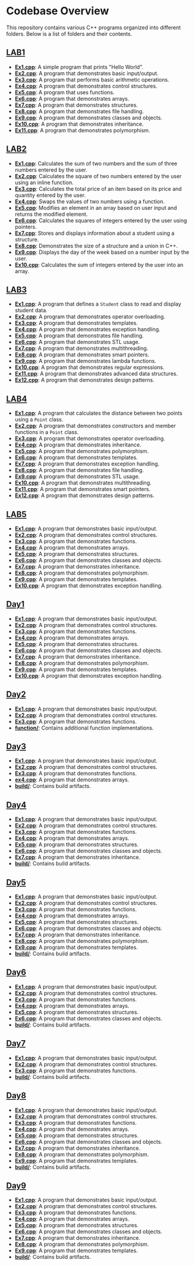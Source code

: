 # Codebase Overview

This repository contains various C++ programs organized into different folders. Below is a list of folders and their contents.

## [LAB1](LAB1)
- **[Ex1.cpp](LAB1/Ex1.cpp)**: A simple program that prints "Hello World".
- **[Ex2.cpp](LAB1/Ex2.cpp)**: A program that demonstrates basic input/output.
- **[Ex3.cpp](LAB1/Ex3.cpp)**: A program that performs basic arithmetic operations.
- **[Ex4.cpp](LAB1/Ex4.cpp)**: A program that demonstrates control structures.
- **[Ex5.cpp](LAB1/Ex5.cpp)**: A program that uses functions.
- **[Ex6.cpp](LAB1/Ex6.cpp)**: A program that demonstrates arrays.
- **[Ex7.cpp](LAB1/Ex7.cpp)**: A program that demonstrates structures.
- **[Ex8.cpp](LAB1/Ex8.cpp)**: A program that demonstrates file handling.
- **[Ex9.cpp](LAB1/Ex9.cpp)**: A program that demonstrates classes and objects.
- **[Ex10.cpp](LAB1/Ex10.cpp)**: A program that demonstrates inheritance.
- **[Ex11.cpp](LAB1/Ex11.cpp)**: A program that demonstrates polymorphism.

## [LAB2](LAB2)
- **[Ex1.cpp](LAB2/Ex1.cpp)**: Calculates the sum of two numbers and the sum of three numbers entered by the user.
- **[Ex2.cpp](LAB2/Ex2.cpp)**: Calculates the square of two numbers entered by the user using an inline function.
- **[Ex3.cpp](LAB2/Ex3.cpp)**: Calculates the total price of an item based on its price and quantity entered by the user.
- **[Ex4.cpp](LAB2/Ex4.cpp)**: Swaps the values of two numbers using a function.
- **[Ex5.cpp](LAB2/Ex5.cpp)**: Modifies an element in an array based on user input and returns the modified element.
- **[Ex6.cpp](LAB2/Ex6.cpp)**: Calculates the squares of integers entered by the user using pointers.
- **[Ex7.cpp](LAB2/Ex7.cpp)**: Stores and displays information about a student using a structure.
- **[Ex8.cpp](LAB2/Ex8.cpp)**: Demonstrates the size of a structure and a union in C++.
- **[Ex9.cpp](LAB2/Ex9.cpp)**: Displays the day of the week based on a number input by the user.
- **[Ex10.cpp](LAB2/Ex10.cpp)**: Calculates the sum of integers entered by the user into an array.

## [LAB3](LAB3)
- **[Ex1.cpp](LAB3/Ex1.cpp)**: A program that defines a `Student` class to read and display student data.
- **[Ex2.cpp](LAB3/Ex2.cpp)**: A program that demonstrates operator overloading.
- **[Ex3.cpp](LAB3/Ex3.cpp)**: A program that demonstrates templates.
- **[Ex4.cpp](LAB3/Ex4.cpp)**: A program that demonstrates exception handling.
- **[Ex5.cpp](LAB3/Ex5.cpp)**: A program that demonstrates file handling.
- **[Ex6.cpp](LAB3/Ex6.cpp)**: A program that demonstrates STL usage.
- **[Ex7.cpp](LAB3/Ex7.cpp)**: A program that demonstrates multithreading.
- **[Ex8.cpp](LAB3/Ex8.cpp)**: A program that demonstrates smart pointers.
- **[Ex9.cpp](LAB3/Ex9.cpp)**: A program that demonstrates lambda functions.
- **[Ex10.cpp](LAB3/Ex10.cpp)**: A program that demonstrates regular expressions.
- **[Ex11.cpp](LAB3/Ex11.cpp)**: A program that demonstrates advanced data structures.
- **[Ex12.cpp](LAB3/Ex12.cpp)**: A program that demonstrates design patterns.

## [LAB4](LAB4)
- **[Ex1.cpp](LAB4/Ex1.cpp)**: A program that calculates the distance between two points using a `Point` class.
- **[Ex2.cpp](LAB4/Ex2.cpp)**: A program that demonstrates constructors and member functions in a `Point` class.
- **[Ex3.cpp](LAB4/Ex3.cpp)**: A program that demonstrates operator overloading.
- **[Ex4.cpp](LAB4/Ex4.cpp)**: A program that demonstrates inheritance.
- **[Ex5.cpp](LAB4/Ex5.cpp)**: A program that demonstrates polymorphism.
- **[Ex6.cpp](LAB4/Ex6.cpp)**: A program that demonstrates templates.
- **[Ex7.cpp](LAB4/Ex7.cpp)**: A program that demonstrates exception handling.
- **[Ex8.cpp](LAB4/Ex8.cpp)**: A program that demonstrates file handling.
- **[Ex9.cpp](LAB4/Ex9.cpp)**: A program that demonstrates STL usage.
- **[Ex10.cpp](LAB4/Ex10.cpp)**: A program that demonstrates multithreading.
- **[Ex11.cpp](LAB4/Ex11.cpp)**: A program that demonstrates smart pointers.
- **[Ex12.cpp](LAB4/Ex12.cpp)**: A program that demonstrates design patterns.

## [LAB5](LAB5)
- **[Ex1.cpp](LAB5/Ex1.cpp)**: A program that demonstrates basic input/output.
- **[Ex2.cpp](LAB5/Ex2.cpp)**: A program that demonstrates control structures.
- **[Ex3.cpp](LAB5/Ex3.cpp)**: A program that demonstrates functions.
- **[Ex4.cpp](LAB5/Ex4.cpp)**: A program that demonstrates arrays.
- **[Ex5.cpp](LAB5/Ex5.cpp)**: A program that demonstrates structures.
- **[Ex6.cpp](LAB5/Ex6.cpp)**: A program that demonstrates classes and objects.
- **[Ex7.cpp](LAB5/Ex7.cpp)**: A program that demonstrates inheritance.
- **[Ex8.cpp](LAB5/Ex8.cpp)**: A program that demonstrates polymorphism.
- **[Ex9.cpp](LAB5/Ex9.cpp)**: A program that demonstrates templates.
- **[Ex10.cpp](LAB5/Ex10.cpp)**: A program that demonstrates exception handling.

## [Day1](Day1)
- **[Ex1.cpp](Day1/Ex1.cpp)**: A program that demonstrates basic input/output.
- **[Ex2.cpp](Day1/Ex2.cpp)**: A program that demonstrates control structures.
- **[Ex3.cpp](Day1/Ex3.cpp)**: A program that demonstrates functions.
- **[Ex4.cpp](Day1/Ex4.cpp)**: A program that demonstrates arrays.
- **[Ex5.cpp](Day1/Ex5.cpp)**: A program that demonstrates structures.
- **[Ex6.cpp](Day1/Ex6.cpp)**: A program that demonstrates classes and objects.
- **[Ex7.cpp](Day1/Ex7.cpp)**: A program that demonstrates inheritance.
- **[Ex8.cpp](Day1/Ex8.cpp)**: A program that demonstrates polymorphism.
- **[Ex9.cpp](Day1/Ex9.cpp)**: A program that demonstrates templates.
- **[Ex10.cpp](Day1/Ex10.cpp)**: A program that demonstrates exception handling.

## [Day2](Day2)
- **[Ex1.cpp](Day2/Ex1.cpp)**: A program that demonstrates basic input/output.
- **[Ex2.cpp](Day2/Ex2.cpp)**: A program that demonstrates control structures.
- **[Ex3.cpp](Day2/Ex3.cpp)**: A program that demonstrates functions.
- **[function/](Day2/function)**: Contains additional function implementations.

## [Day3](Day3)
- **[Ex1.cpp](Day3/Ex1.cpp)**: A program that demonstrates basic input/output.
- **[Ex2.cpp](Day3/Ex2.cpp)**: A program that demonstrates control structures.
- **[Ex3.cpp](Day3/Ex3.cpp)**: A program that demonstrates functions.
- **[ex4.cpp](Day3/ex4.cpp)**: A program that demonstrates arrays.
- **[build/](Day3/build)**: Contains build artifacts.

## [Day4](Day4)
- **[Ex1.cpp](Day4/Ex1.cpp)**: A program that demonstrates basic input/output.
- **[Ex2.cpp](Day4/Ex2.cpp)**: A program that demonstrates control structures.
- **[Ex3.cpp](Day4/Ex3.cpp)**: A program that demonstrates functions.
- **[Ex4.cpp](Day4/Ex4.cpp)**: A program that demonstrates arrays.
- **[Ex5.cpp](Day4/Ex5.cpp)**: A program that demonstrates structures.
- **[Ex6.cpp](Day4/Ex6.cpp)**: A program that demonstrates classes and objects.
- **[Ex7.cpp](Day4/Ex7.cpp)**: A program that demonstrates inheritance.
- **[build/](Day4/build)**: Contains build artifacts.

## [Day5](Day5)
- **[Ex1.cpp](Day5/Ex1.cpp)**: A program that demonstrates basic input/output.
- **[Ex2.cpp](Day5/Ex2.cpp)**: A program that demonstrates control structures.
- **[Ex3.cpp](Day5/Ex3.cpp)**: A program that demonstrates functions.
- **[Ex4.cpp](Day5/Ex4.cpp)**: A program that demonstrates arrays.
- **[Ex5.cpp](Day5/Ex5.cpp)**: A program that demonstrates structures.
- **[Ex6.cpp](Day5/Ex6.cpp)**: A program that demonstrates classes and objects.
- **[Ex7.cpp](Day5/Ex7.cpp)**: A program that demonstrates inheritance.
- **[Ex8.cpp](Day5/Ex8.cpp)**: A program that demonstrates polymorphism.
- **[Ex9.cpp](Day5/Ex9.cpp)**: A program that demonstrates templates.
- **[build/](Day5/build)**: Contains build artifacts.

## [Day6](Day6)
- **[Ex1.cpp](Day6/Ex1.cpp)**: A program that demonstrates basic input/output.
- **[Ex2.cpp](Day6/Ex2.cpp)**: A program that demonstrates control structures.
- **[Ex3.cpp](Day6/Ex3.cpp)**: A program that demonstrates functions.
- **[Ex4.cpp](Day6/Ex4.cpp)**: A program that demonstrates arrays.
- **[Ex5.cpp](Day6/Ex5.cpp)**: A program that demonstrates structures.
- **[Ex6.cpp](Day6/Ex6.cpp)**: A program that demonstrates classes and objects.
- **[build/](Day6/build)**: Contains build artifacts.

## [Day7](Day7)
- **[Ex1.cpp](Day7/Ex1.cpp)**: A program that demonstrates basic input/output.
- **[Ex2.cpp](Day7/Ex2.cpp)**: A program that demonstrates control structures.
- **[Ex3.cpp](Day7/Ex3.cpp)**: A program that demonstrates functions.
- **[build/](Day7/build)**: Contains build artifacts.

## [Day8](Day8)
- **[Ex1.cpp](Day8/Ex1.cpp)**: A program that demonstrates basic input/output.
- **[Ex2.cpp](Day8/Ex2.cpp)**: A program that demonstrates control structures.
- **[Ex3.cpp](Day8/Ex3.cpp)**: A program that demonstrates functions.
- **[Ex4.cpp](Day8/Ex4.cpp)**: A program that demonstrates arrays.
- **[Ex5.cpp](Day8/Ex5.cpp)**: A program that demonstrates structures.
- **[Ex6.cpp](Day8/Ex6.cpp)**: A program that demonstrates classes and objects.
- **[Ex7.cpp](Day8/Ex7.cpp)**: A program that demonstrates inheritance.
- **[Ex8.cpp](Day8/Ex8.cpp)**: A program that demonstrates polymorphism.
- **[Ex9.cpp](Day8/Ex9.cpp)**: A program that demonstrates templates.
- **[build/](Day8/build)**: Contains build artifacts.

## [Day9](Day9)
- **[Ex1.cpp](Day9/Ex1.cpp)**: A program that demonstrates basic input/output.
- **[Ex2.cpp](Day9/Ex2.cpp)**: A program that demonstrates control structures.
- **[Ex3.cpp](Day9/Ex3.cpp)**: A program that demonstrates functions.
- **[Ex4.cpp](Day9/Ex4.cpp)**: A program that demonstrates arrays.
- **[Ex5.cpp](Day9/Ex5.cpp)**: A program that demonstrates structures.
- **[Ex6.cpp](Day9/Ex6.cpp)**: A program that demonstrates classes and objects.
- **[Ex7.cpp](Day9/Ex7.cpp)**: A program that demonstrates inheritance.
- **[Ex8.cpp](Day9/Ex8.cpp)**: A program that demonstrates polymorphism.
- **[Ex9.cpp](Day9/Ex9.cpp)**: A program that demonstrates templates.
- **[build/](Day9/build)**: Contains build artifacts.
